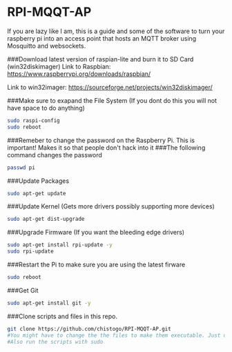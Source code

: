 # RPI-MQQT-AP
If you are lazy like I am, this is a guide and some of the software to turn your raspberry pi into an access point that hosts an MQTT broker using Mosquitto and websockets. 



###Download latest version of raspian-lite and burn it to SD Card (win32diskimager)
Link to Raspbian: https://www.raspberrypi.org/downloads/raspbian/

Link to win32imager: https://sourceforge.net/projects/win32diskimager/



###Make sure to exapand the File System (If you dont do this you will not have space to do anything)
```bash
sudo raspi-config 
sudo reboot
```
###Remeber to change the password on the Raspberry Pi. This is important! Makes it so that people don't hack into it
###The following command changes the password
```bash
passwd pi
```

###Update Packages
```bash
sudo apt-get update
```
###Update Kernel (Gets more drivers possibly supporting more devices)
```bash
sudo apt-get dist-upgrade
```

###Upgrade Firmware (If you want the bleeding edge drivers)
```bash
sudo apt-get install rpi-update -y
sudo rpi-update
```

###Restart the Pi to make sure you are using the latest firware
```bash
sudo reboot 
```

###Get Git
```bash
sudo apt-get install git -y
```

###Clone scripts and files in this repo. 
```bash
git clone https://github.com/chistogo/RPI-MQQT-AP.git
#You might have to change the the files to make them executable. Just use chmod +x FILE_NAME_HERE.sh
#Also run the scripts with sudo
```
